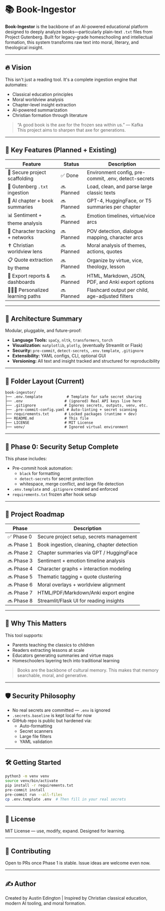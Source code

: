 # 📚 Book-Ingestor

**Book-Ingestor** is the backbone of an AI-powered educational platform designed to deeply analyze books—particularly plain-text `.txt` files from Project Gutenberg. Built for legacy-grade homeschooling and intellectual formation, this system transforms raw text into moral, literary, and theological insight.

---

## 🔥 Vision

This isn't just a reading tool. It's a complete ingestion engine that automates:
- Classical education principles
- Moral worldview analysis
- Chapter-level insight extraction
- AI-powered summarization
- Christian formation through literature

> “A good book is the axe for the frozen sea within us.” — Kafka  
> This project aims to sharpen that axe for generations.

---

## 🧠 Key Features (Planned + Existing)

| Feature                          | Status  | Description |
|----------------------------------|---------|-------------|
| 🔐 Secure project scaffolding     | ✅ Done  | Environment config, pre-commit, .env, detect-secrets |
| 📂 Gutenberg `.txt` ingestion     | 🔜 Planned  | Load, clean, and parse large classic texts |
| 🧠 AI chapter + book summaries    | 🔜 Planned | GPT-4, HuggingFace, or T5 summaries per chapter |
| 📊 Sentiment + theme analysis     | 🔜 Planned | Emotion timelines, virtue/vice arcs |
| 👤 Character tracking + networks  | 🔜 Planned | POV detection, dialogue mapping, character arcs |
| ✝️ Christian worldview lens       | 🔜 Planned | Moral analysis of themes, actions, quotes |
| 📋 Quote extraction by theme      | 🔜 Planned | Organize by virtue, vice, theology, lesson |
| 🧾 Export reports & dashboards    | 🔜 Planned | HTML, Markdown, JSON, PDF, and Anki export options |
| 👨‍👩‍👧 Personalized learning paths  | 🔜 Planned | Flashcard output per child, age-adjusted filters |

---

## 🧱 Architecture Summary

Modular, pluggable, and future-proof:

- **Language Tools:** `spaCy`, `nltk`, `transformers`, `torch`
- **Visualization:** `matplotlib`, `plotly`, (eventually Streamlit or Flask)
- **Security:** `pre-commit`, `detect-secrets`, `.env.template`, `.gitignore`
- **Extensibility:** YAML configs, CLI, optional GUI
- **Versioning:** All text and insight tracked and structured for reproducibility

---

## 📁 Folder Layout (Current)

```
book-ingestor/
├── .env.template           # Template for safe secret sharing
├── .env                   # (ignored) Real API keys live here
├── .gitignore             # Ignores secrets, outputs, venv, etc.
├── .pre-commit-config.yaml # Auto-linting + secret scanning
├── requirements.txt       # Locked packages (runtime + dev)
├── README.md              # This file
├── LICENSE                # MIT License
├── venv/                  # Ignored virtual environment
```

---

## 🔐 Phase 0: Security Setup Complete

This phase includes:

- Pre-commit hook automation:
  - `black` for formatting
  - `detect-secrets` for secret protection
  - whitespace, merge conflict, and large file detection
- `.env.template` and `.gitignore` created and enforced
- `requirements.txt` frozen after hook setup

---

## 🚀 Project Roadmap

| Phase | Description |
|-------|-------------|
| ✅ Phase 0 | Secure project setup, secrets management |
| 🔜 Phase 1 | Book ingestion, cleaning, chapter detection |
| 🔜 Phase 2 | Chapter summaries via GPT / HuggingFace |
| 🔜 Phase 3 | Sentiment + emotion timeline analysis |
| 🔜 Phase 4 | Character graphs + interaction modeling |
| 🔜 Phase 5 | Thematic tagging + quote clustering |
| 🔜 Phase 6 | Moral overlays + worldview alignment |
| 🔜 Phase 7 | HTML/PDF/Markdown/Anki export engine |
| 🔜 Phase 8 | Streamlit/Flask UI for reading insights |

---

## 🧠 Why This Matters

This tool supports:

- Parents teaching the classics to children
- Readers extracting lessons at scale
- Educators generating summaries and virtue maps
- Homeschoolers layering tech into traditional learning

> Books are the backbone of cultural memory. This makes that memory searchable, moral, and generative.

---

## 🛡️ Security Philosophy

- No real secrets are committed — `.env` is ignored
- `.secrets.baseline` is kept local for now
- GitHub repo is public but hardened via:
  - Auto-formatting
  - Secret scanners
  - Large file filters
  - YAML validation

---

## 🛠️ Getting Started

```bash
python3 -m venv venv
source venv/bin/activate
pip install -r requirements.txt
pre-commit install
pre-commit run --all-files
cp .env.template .env  # Then fill in your real secrets
```

---

## 🪪 License

MIT License — use, modify, expand. Designed for learning.

---

## 🤝 Contributing

Open to PRs once Phase 1 is stable. Issue ideas are welcome even now.

---

## ✍️ Author

Created by Austin Edington | Inspired by Christian classical education, modern AI tooling, and moral formation.